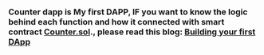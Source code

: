 ### Counter dapp is My first DAPP, IF you want to know the logic behind each function and how it connected with smart contract  [Counter.sol](https://github.com/Eidoox/Smart-contracts-solidity-projects/blob/main/Counter.sol)., please read this blog: [Building your first DApp](https://eidoox.hashnode.dev/blockchain-development-building-your-first-simple-dapp-using-solidity-remix-metamask-etherjs-and-react)

